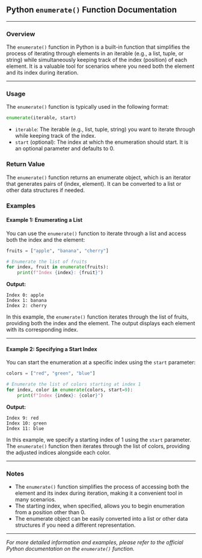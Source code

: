 ## **Python `enumerate()` Function Documentation**

---

### **Overview**

The `enumerate()` function in Python is a built-in function that simplifies the process of iterating through elements in an iterable (e.g., a list, tuple, or string) while simultaneously keeping track of the index (position) of each element. It is a valuable tool for scenarios where you need both the element and its index during iteration.

---

### **Usage**

The `enumerate()` function is typically used in the following format:

```python
enumerate(iterable, start)
```

- `iterable`: The iterable (e.g., list, tuple, string) you want to iterate through while keeping track of the index.
- `start` (optional): The index at which the enumeration should start. It is an optional parameter and defaults to 0.

### **Return Value**

The `enumerate()` function returns an enumerate object, which is an iterator that generates pairs of (index, element). It can be converted to a list or other data structures if needed.

### **Examples**

#### Example 1: Enumerating a List

You can use the `enumerate()` function to iterate through a list and access both the index and the element:

```python
fruits = ["apple", "banana", "cherry"]

# Enumerate the list of fruits
for index, fruit in enumerate(fruits):
    print(f"Index {index}: {fruit}")
```

**Output:**

```
Index 0: apple
Index 1: banana
Index 2: cherry
```

In this example, the `enumerate()` function iterates through the list of fruits, providing both the index and the element. The output displays each element with its corresponding index.

---

#### Example 2: Specifying a Start Index

You can start the enumeration at a specific index using the `start` parameter:

```python
colors = ["red", "green", "blue"]

# Enumerate the list of colors starting at index 1
for index, color in enumerate(colors, start=9):
    print(f"Index {index}: {color}")
```

**Output:**

```
Index 9: red
Index 10: green
Index 11: blue
```

In this example, we specify a starting index of 1 using the `start` parameter. The `enumerate()` function then iterates through the list of colors, providing the adjusted indices alongside each color.

---

### **Notes**

- The `enumerate()` function simplifies the process of accessing both the element and its index during iteration, making it a convenient tool in many scenarios.
- The starting index, when specified, allows you to begin enumeration from a position other than 0.
- The enumerate object can be easily converted into a list or other data structures if you need a different representation.

---

*For more detailed information and examples, please refer to the official Python documentation on the `enumerate()` function.*
